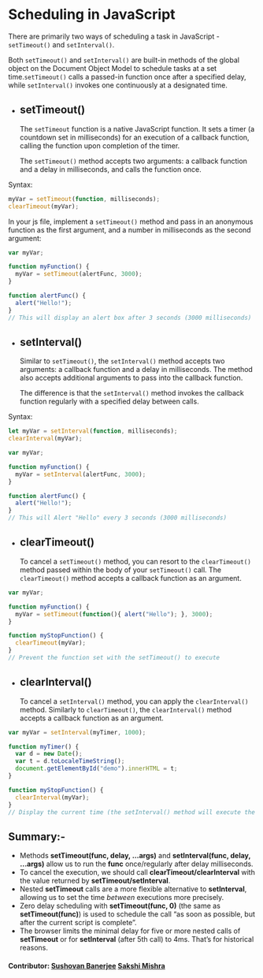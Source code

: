# Scheduling in JavaScript

There are primarily two ways of scheduling a task in JavaScript - ```setTimeout()``` and ```setInterval()```.
<br>

Both ```setTimeout()``` and ```setInterval()``` are built-in methods of the global object on the Document Object Model to schedule tasks at a set time.```setTimeout()``` calls a passed-in function once after a specified delay, while ```setInterval()``` invokes one continuously at a designated time.
<br>

- ## **setTimeout()**
  The ```setTimeout``` function is a native JavaScript function. It sets a timer (a countdown set in milliseconds) for an execution of a callback function, calling the function upon completion of the timer.

  The ```setTimeout()``` method accepts two arguments: a callback function and a delay in milliseconds, and calls the function once.
  
Syntax:
```js
myVar = setTimeout(function, milliseconds);
clearTimeout(myVar);
```

  In your js file, implement a ```setTimeout()``` method and pass in an anonymous function as the first argument, and a number in milliseconds as the second argument:
  
```js
var myVar;

function myFunction() {
  myVar = setTimeout(alertFunc, 3000);
}

function alertFunc() {
  alert("Hello!");
}
// This will display an alert box after 3 seconds (3000 milliseconds)
```
- ## **setInterval()**
  Similar to ```setTimeout()```, the ```setInterval()``` method accepts two arguments: a callback function and a delay in milliseconds. The method also accepts additional arguments to pass into the callback function.
  
  The difference is that the ```setInterval()``` method invokes the callback function regularly with a specified delay between calls.
  
Syntax:
```js
let myVar = setInterval(function, milliseconds);
clearInterval(myVar);
```

```js
var myVar;

function myFunction() {
  myVar = setInterval(alertFunc, 3000);
}

function alertFunc() {
  alert("Hello!");
}
// This will Alert "Hello" every 3 seconds (3000 milliseconds)
```
- ## **clearTimeout()**
  To cancel a ```setTimeout()``` method, you can resort to the ```clearTimeout()``` method passed within the body of your ```setTimeout()``` call. The ```clearTimeout()``` method accepts a callback function as an argument.

```js
var myVar;

function myFunction() {
  myVar = setTimeout(function(){ alert("Hello"); }, 3000);
}

function myStopFunction() {
  clearTimeout(myVar);
}
// Prevent the function set with the setTimeout() to execute
```
- ## **clearInterval()**
  To cancel a ```setInterval()``` method, you can apply the ```clearInterval()``` method. Similarly to ```clearTimeout()```, the ```clearInterval()``` method accepts a callback function as an argument.

```js
var myVar = setInterval(myTimer, 1000);

function myTimer() {
  var d = new Date();
  var t = d.toLocaleTimeString();
  document.getElementById("demo").innerHTML = t;
}

function myStopFunction() {
  clearInterval(myVar);
}
// Display the current time (the setInterval() method will execute the "myTimer" function once every 1 second). Use clearInterval() to stop the time
```

## Summary:-

- Methods  **setTimeout(func, delay, ...args)** and **setInterval(func, delay, ...args)** allow us to run the **func** once/regularly after delay milliseconds.
- To cancel the execution, we should call **clearTimeout/clearInterval** with the value returned by **setTimeout/setInterval**.
- Nested **setTimeout** calls are a more flexible alternative to **setInterval**, allowing us to set the time _between_ executions more precisely.
- Zero delay scheduling with **setTimeout(func, 0)** (the same as **setTimeout(func)**) is used to schedule the call “as soon as possible, but after the current script is complete”.
- The browser limits the minimal delay for five or more nested calls of **setTimeout** or for **setInterval** (after 5th call) to 4ms. That’s for historical reasons.

#### Contributor: [Sushovan Banerjee](https://github.com/sushovanb02) [Sakshi Mishra](https://github.com/SakshiMishra1)
